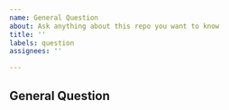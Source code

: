 ```yaml
---
name: General Question
about: Ask anything about this repo you want to know
title: ''
labels: question
assignees: ''

---
```


## General Question
<!--ask anything about this repo you want to know-->
